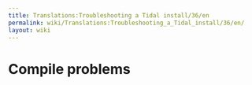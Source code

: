 ```yaml
---
title: Translations:Troubleshooting a Tidal install/36/en
permalink: wiki/Translations:Troubleshooting_a_Tidal_install/36/en/
layout: wiki
---
```


# Compile problems
